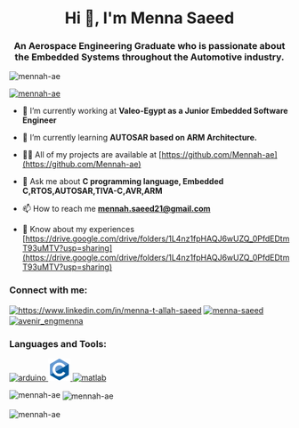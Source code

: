 <h1 align="center">Hi 👋, I'm Menna Saeed</h1>
<h3 align="center">An Aerospace Engineering Graduate who is passionate about the Embedded Systems throughout the Automotive industry.</h3>

<p align="left"> <img src="https://komarev.com/ghpvc/?username=mennah-ae&label=Profile%20views&color=0e75b6&style=flat" alt="mennah-ae" /> </p>

<p align="left"> <a href="https://github.com/ryo-ma/github-profile-trophy"><img src="https://github-profile-trophy.vercel.app/?username=mennah-ae" alt="mennah-ae" /></a> </p>

- 🔭 I’m currently working at **Valeo-Egypt as a Junior Embedded Software Engineer**

- 🌱 I’m currently learning **AUTOSAR based on ARM Architecture.**

- 👨‍💻 All of my projects are available at [https://github.com/Mennah-ae](https://github.com/Mennah-ae)

- 💬 Ask me about **C programming language, Embedded C,RTOS,AUTOSAR,TIVA-C,AVR,ARM**

- 📫 How to reach me **mennah.saeed21@gmail.com**

- 📄 Know about my experiences [https://drive.google.com/drive/folders/1L4nz1fpHAQJ6wUZQ_0PfdEDtmT93uMTV?usp=sharing](https://drive.google.com/drive/folders/1L4nz1fpHAQJ6wUZQ_0PfdEDtmT93uMTV?usp=sharing)

<h3 align="left">Connect with me:</h3>
<p align="left">
<a href="https://linkedin.com/in/https://www.linkedin.com/in/menna-t-allah-saeed" target="blank"><img align="center" src="https://raw.githubusercontent.com/rahuldkjain/github-profile-readme-generator/master/src/images/icons/Social/linked-in-alt.svg" alt="https://www.linkedin.com/in/menna-t-allah-saeed" height="30" width="40" /></a>
<a href="https://stackoverflow.com/users/menna-saeed" target="blank"><img align="center" src="https://raw.githubusercontent.com/rahuldkjain/github-profile-readme-generator/master/src/images/icons/Social/stack-overflow.svg" alt="menna-saeed" height="30" width="40" /></a>
<a href="https://www.hackerrank.com/avenir_engmenna" target="blank"><img align="center" src="https://raw.githubusercontent.com/rahuldkjain/github-profile-readme-generator/master/src/images/icons/Social/hackerrank.svg" alt="avenir_engmenna" height="30" width="40" /></a>
</p>

<h3 align="left">Languages and Tools:</h3>
<p align="left"> <a href="https://www.arduino.cc/" target="_blank" rel="noreferrer"> <img src="https://cdn.worldvectorlogo.com/logos/arduino-1.svg" alt="arduino" width="40" height="40"/> </a> <a href="https://www.cprogramming.com/" target="_blank" rel="noreferrer"> <img src="https://raw.githubusercontent.com/devicons/devicon/master/icons/c/c-original.svg" alt="c" width="40" height="40"/> </a> <a href="https://www.mathworks.com/" target="_blank" rel="noreferrer"> <img src="https://upload.wikimedia.org/wikipedia/commons/2/21/Matlab_Logo.png" alt="matlab" width="40" height="40"/> </a> </p>

<p><img align="left" src="https://github-readme-stats.vercel.app/api/top-langs?username=mennah-ae&show_icons=true&locale=en&layout=compact" alt="mennah-ae" /></p>

<p>&nbsp;<img align="center" src="https://github-readme-stats.vercel.app/api?username=mennah-ae&show_icons=true&locale=en" alt="mennah-ae" /></p>

<p><img align="center" src="https://github-readme-streak-stats.herokuapp.com/?user=mennah-ae&" alt="mennah-ae" /></p>

